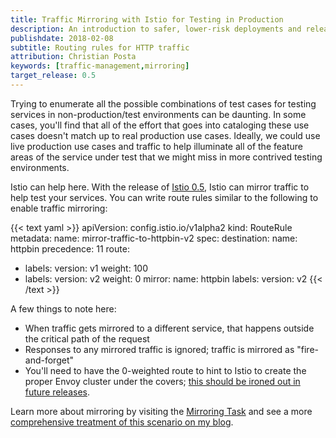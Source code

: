 ```yaml
---
title: Traffic Mirroring with Istio for Testing in Production
description: An introduction to safer, lower-risk deployments and release to production.
publishdate: 2018-02-08
subtitle: Routing rules for HTTP traffic
attribution: Christian Posta
keywords: [traffic-management,mirroring]
target_release: 0.5
---
```


Trying to enumerate all the possible combinations of test cases for testing services in non-production/test environments can be daunting. In some cases, you'll find that all of the effort that goes into cataloging these use cases doesn't match up to real production use cases. Ideally, we could use live production use cases and traffic to help illuminate all of the feature areas of the service under test that we might miss in more contrived testing environments.

Istio can help here. With the release of [Istio 0.5](/pt-br/news/releases/0.x/announcing-0.5), Istio can mirror traffic to help test your services. You can write route rules similar to the following to enable traffic mirroring:

{{< text yaml >}}
apiVersion: config.istio.io/v1alpha2
kind: RouteRule
metadata:
  name: mirror-traffic-to-httpbin-v2
spec:
  destination:
    name: httpbin
  precedence: 11
  route:
  - labels:
      version: v1
    weight: 100
  - labels:
      version: v2
    weight: 0
  mirror:
    name: httpbin
    labels:
      version: v2
{{< /text >}}

A few things to note here:

* When traffic gets mirrored to a different service, that happens outside the critical path of the request
* Responses to any mirrored traffic is ignored; traffic is mirrored as "fire-and-forget"
* You'll need to have the 0-weighted route to hint to Istio to create the proper Envoy cluster under the covers; [this should be ironed out in future releases](https://github.com/istio/istio/issues/3270).

Learn more about mirroring by visiting the [Mirroring Task](/pt-br/docs/tasks/traffic-management/mirroring/) and see a more
[comprehensive treatment of this scenario on my blog](https://dzone.com/articles/traffic-shadowing-with-istio-reducing-the-risk-of).
